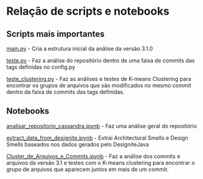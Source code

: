 # Relação de scripts e notebooks

## Scripts mais importantes

[main.py](https://github.com/mining-software-repositories/pilot-test/blob/master/main.py) - Cria a estrutura inicial da análise da versão 3.1.0

[teste.py](https://github.com/mining-software-repositories/pilot-test/blob/master/teste.py) - Faz a análise do repositório dentro de uma faixa de commits das tags definidas no config.py

[teste_clustering.py](https://github.com/mining-software-repositories/pilot-test/blob/master/teste_clustering.py) - Faz as análises e testes de K-means Clustering para encontrar os grupos de arquivos que são modificados no mesmo commit dentro da faixa de commits das tags definidas.

## Notebooks

[analisar_repositorio_cassandra.ipynb](https://github.com/mining-software-repositories/pilot-test/blob/master/analisar_repositorio_cassandra.ipynb) - Faz uma análise geral do repositório

[extract_data_from_designite.ipynb](https://github.com/mining-software-repositories/pilot-test/blob/master/extract_data_from_designite.ipynb) - Extrai Architectural Smells e Design Smells baseados nos dados gerados pelo DesigniteJava

[Cluster_de_Arquivos_e_Commits.ipynb](https://github.com/mining-software-repositories/pilot-test/blob/master/Cluster_de_Arquivos_e_Commits.ipynb) - Faz a análise dos commits e arquivos da versão 3.1 e testes com o K-means clustering para encontrar o grupo de arquivos que aparecem juntos em mais de um commit.
